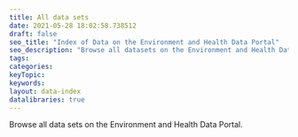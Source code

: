 ```yaml
---
title: All data sets
date: 2021-05-28 18:02:58.738512
draft: false
seo_title: "Index of Data on the Environment and Health Data Portal"
seo_description: "Browse all datasets on the Environment and Health Data Portal."
tags: 
categories: 
keyTopic: 
keywords: 
layout: data-index
datalibraries: true
---
```


Browse all data sets on the Environment and Health Data Portal.

